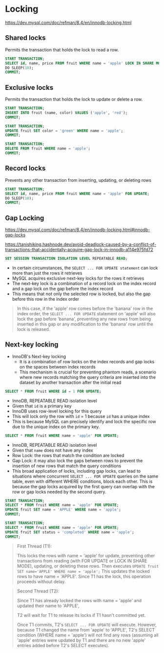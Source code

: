 # Locking

https://dev.mysql.com/doc/refman/8.4/en/innodb-locking.html

## Shared locks

Permits the transaction that holds the lock to read a row.

```sql
START TRANSACTION;
SELECT id, name, price FROM fruit WHERE name = 'apple' LOCK IN SHARE MODE;
DO SLEEP(10);
COMMIT;
```

## Exclusive locks

Permits the transaction that holds the lock to update or delete a row.

```sql
START TRANSACTION;
INSERT INTO fruit (name, color) VALUES ('apple', 'red');
COMMIT;
```

```sql
START TRANSACTION;
UPDATE fruit SET color = 'green' WHERE name = 'apple';
COMMIT;
```

```sql
START TRANSACTION;
DELETE FROM fruit WHERE name = 'apple';
COMMIT;
```

## Record locks

Prevents any other transaction from inserting, updating, or deleting rows

```sql
START TRANSACTION;
SELECT id, name, price FROM fruit WHERE name = 'apple' FOR UPDATE;
DO SLEEP(10);
COMMIT;
```

## Gap Locking

https://dev.mysql.com/doc/refman/8.4/en/innodb-locking.html#innodb-gap-locks

https://tanishiking.hashnode.dev/avoid-deadlock-caused-by-a-conflict-of-transactions-that-accidentally-acquire-gap-lock-in-innodb-a114e975fd72

```sql
SET SESSION TRANSACTION ISOLATION LEVEL REPEATABLE READ;
```

* In certain circumstances, the `SELECT ... FOR UPDATE statement` can lock more than just the rows it retrieves
* MySQL acquires exclusive next-key locks for the rows it retrieves
* The next-key lock is a combination of a record lock on the index record and a gap lock on the gap before the index record
* This means that not only the selected row is locked, but also the gap before this row in the index order

> In this case, if the 'apple' row comes before the 'banana' row in the index order,
> the `SELECT ... FOR UPDATE` statement on 'apple' will also lock the gap before 'banana',
> preventing any new rows from being inserted in this gap or any modification to the 'banana' row until the lock is released.

## Next-key locking

* InnoDB's Next-key locking
    * It is a combination of row locks on the index records and gap locks on the spaces between index records
    * This mechanism is crucial for preventing phantom reads, a scenario where new records matching the query criteria are inserted into the dataset by another transaction after the initial read

```sql
SELECT * FROM fruit WHERE id = 1 FOR UPDATE;
```

* InnoDB, REPEATABLE READ isolation level
* Given that `id` is a primary key
* InnoDB uses row-level locking for this query
* This will lock only the row with `id` = 1 because `id` has a unique index
* This is because MySQL can precisely identify and lock the specific row due to the unique index on the primary key.

```sql
SELECT * FROM fruit WHERE name = 'apple' FOR UPDATE;
```

* InnoDB, REPEATABLE READ isolation level
* Given that `name` does not have any index
* Row Lock: the rows that match the condition are locked
* Gap Lock: it may also lock the gaps between rows to prevent the insertion of new rows that match the query conditions
* This broad application of locks, including gap locks, can lead to situations where concurrent `SELECT ... FOR UPDATE` queries on the same table, even with different WHERE conditions, block each other. This is because the gap locks acquired by the first query can overlap with the row or gap locks needed by the second query.


```sql
START TRANSACTION;
SELECT * FROM fruit WHERE name = 'apple' FOR UPDATE;
UPDATE fruit SET name = 'APPLE' WHERE name = 'apple';
COMMIT;
```

```sql
START TRANSACTION;
SELECT * FROM fruit WHERE name = 'apple' FOR UPDATE;
UPDATE fruit SET status = 'completed' WHERE name = 'apple';
COMMIT;
```

> First Thread (T1):
>
> This locks the rows with name = 'apple' for update, preventing other transactions from reading (with FOR UPDATE or LOCK IN SHARE MODE), updating, or deleting these rows.
> Then executes `UPDATE fruit SET name='APPLE' WHERE name = 'apple';`
> This updates the locked rows to have name = 'APPLE'. Since T1 has the lock, this operation proceeds without delay.

> Second Thread (T2):
>
> Since T1 has already locked the rows with name = 'apple' and updated their name to 'APPLE',
>
> T2 will wait for T1 to release its locks if T1 hasn't committed yet.
>
> Once T1 commits, T2's `SELECT ... FOR UPDATE` will execute.
> However, because T1 changed the name from 'apple' to 'APPLE',
> T2's SELECT condition (WHERE name = 'apple') will not find any rows (assuming all 'apple' entries were updated by T1 and there are no new 'apple' entries added before T2's SELECT executes).
